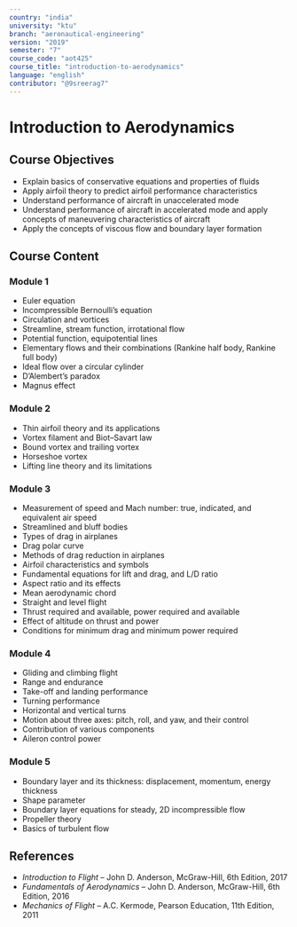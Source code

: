```yaml
---
country: "india"
university: "ktu"
branch: "aeronautical-engineering"
version: "2019"
semester: "7"
course_code: "aot425"
course_title: "introduction-to-aerodynamics"
language: "english"
contributor: "@9sreerag7"
---
```


# Introduction to Aerodynamics

## Course Objectives

- Explain basics of conservative equations and properties of fluids  
- Apply airfoil theory to predict airfoil performance characteristics  
- Understand performance of aircraft in unaccelerated mode  
- Understand performance of aircraft in accelerated mode and apply concepts of maneuvering characteristics of aircraft  
- Apply the concepts of viscous flow and boundary layer formation  

## Course Content

### Module 1

- Euler equation  
- Incompressible Bernoulli’s equation  
- Circulation and vortices  
- Streamline, stream function, irrotational flow  
- Potential function, equipotential lines  
- Elementary flows and their combinations (Rankine half body, Rankine full body)  
- Ideal flow over a circular cylinder  
- D’Alembert’s paradox  
- Magnus effect  

### Module 2

- Thin airfoil theory and its applications  
- Vortex filament and Biot–Savart law  
- Bound vortex and trailing vortex  
- Horseshoe vortex  
- Lifting line theory and its limitations  

### Module 3

- Measurement of speed and Mach number: true, indicated, and equivalent air speed  
- Streamlined and bluff bodies  
- Types of drag in airplanes  
- Drag polar curve  
- Methods of drag reduction in airplanes  
- Airfoil characteristics and symbols  
- Fundamental equations for lift and drag, and L/D ratio  
- Aspect ratio and its effects  
- Mean aerodynamic chord  
- Straight and level flight  
- Thrust required and available, power required and available  
- Effect of altitude on thrust and power  
- Conditions for minimum drag and minimum power required  

### Module 4

- Gliding and climbing flight  
- Range and endurance  
- Take-off and landing performance  
- Turning performance  
- Horizontal and vertical turns  
- Motion about three axes: pitch, roll, and yaw, and their control  
- Contribution of various components  
- Aileron control power  

### Module 5

- Boundary layer and its thickness: displacement, momentum, energy thickness  
- Shape parameter  
- Boundary layer equations for steady, 2D incompressible flow  
- Propeller theory  
- Basics of turbulent flow  

## References

- *Introduction to Flight* – John D. Anderson, McGraw-Hill, 6th Edition, 2017  
- *Fundamentals of Aerodynamics* – John D. Anderson, McGraw-Hill, 6th Edition, 2016  
- *Mechanics of Flight* – A.C. Kermode, Pearson Education, 11th Edition, 2011  
